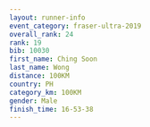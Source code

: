 ```yaml
---
layout: runner-info 
event_category: fraser-ultra-2019 
overall_rank: 24
rank: 19
bib: 10030
first_name: Ching Soon
last_name: Wong
distance: 100KM
country: PH
category_km: 100KM
gender: Male
finish_time: 16-53-38
---
```

